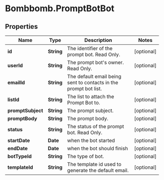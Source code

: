 # Bombbomb.PromptBotBot

## Properties
Name | Type | Description | Notes
------------ | ------------- | ------------- | -------------
**id** | **String** | The identifier of the prompt bot. Read Only. | [optional] 
**userId** | **String** | The prompt bot&#39;s owner. Read Only. | [optional] 
**emailId** | **String** | The default email being sent to contacts in the prompt bot list. | [optional] 
**listId** | **String** | The list to attach the Prompt Bot to. | [optional] 
**promptSubject** | **String** | The prompt subject. | [optional] 
**promptBody** | **String** | The prompt body. | [optional] 
**status** | **String** | The status of the prompt bot. Read Only. | [optional] 
**startDate** | **Date** | when the bot started | [optional] 
**endDate** | **Date** | when the bot should finish | [optional] 
**botTypeId** | **String** | The type of bot. | [optional] 
**templateId** | **String** | The template id used to generate the default email. | [optional] 


